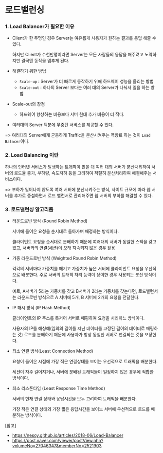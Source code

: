 # 로드밸런싱

### 1. Load Balancer가 필요한 이유

- Client가 한 두명인 경우 Server는 여유롭게 사용자가 원하는 결과를 응답 해줄 수 있다.

  하지만 Client가 수천만명이라면 Server는 모든 사람들의 응답을 해주려고 노력하지만 결국엔 동작을 멈추게 된다.

- 해결하기 위한 방법

  - `Scale-up` : Server가 더 빠르게 동작하기 위해 하드웨어 성능을 올리는 방법
  - `Scale-out` : 하나의 Server 보다는 여러 대의 Server가 나눠서 일을 하는 방법

- Scale-out의 장점

  - 하드웨어 향상하는 비용보다 서버 한대 추가 비용이 더 적다.
- 여러대의 Server 덕분에 무중단 서비스를 제공할 수 있다. 
  

=> 여러대의 Server에게 균등하게 Traffic을 분산시켜주는 역항르 하는 것이 `Load Balncer`이다.



### 2. Load Balancing 이란

하나의 인터넷 서비스가 발생하는 트래픽이 많을 대 여러 대의 서버가 분산처리하여 서버의 로드율 증가, 부하량, 속도저하 등을 고려하여 적절히 분산처리하여 해결해주는 서비스이다.

=> 부하가 일어나지 않도록 여러 서버에 분산시켜주는 방식, 사이트 규모에 따라 웹 서버를 추가로 증설하면서 로드 밸런서로 관리해주면 웹 서버의 부하를 해결할 수 있다. 

  

### 3. 로드밸런싱 알고리즘

- 라운드로빈 방식 (Round Robin Method)

  서버에 들어온 요청을 순서대로 돌아가며 배정하는 방식이다. 

  클라이언트 요청을 순서대로 분배하기 때문에 여러대의 서버가 동일한 스펙을 갖고 있고, 서버와의 연결(세션)이 오래 지속되지 않은 경우 활용

- 가중 라운드로빈 방식 (Weighted Round Robin Method)

  각각의 서버마다 가중치를 매기고 가중치가 높은 서버에 클라이언트 요청을 우선적으로 배분한다. 주로 서버의 트래픽 처리 능력이 상이한 경우 사용되는 분산 방식이다.

  예로, A서버가 5라는 가중치를 갖고 B서버가 2라는 가중치를 갖는다면,  로드밸런서는 라운드로빈 방식으로 A 서버에 5개, B 서버에 2개의 요청을 전달한다.

- IP 해시 방식 (IP Hash Method)

  클라이언트의 IP 주소를 특저어 서버로 매핑하여 요청을 처리하느 방식이다.

  사용자의 IP를 해싱해(임의의 길이를 지닌 데이터를 고정된 길이의 데이터로 매핑하는 것) 로드를 분배하기 때문에 사용자가 항상 동일한 서버로 연결되는 것을 보장한다.

- 최소 연결 방식(Least Connection Method)

  요청이 들어온 시점에 가장 적은 연결상태를 보이는 우선적으로 트래픽을 배분한다.

  세션이 자주 길어지거나, 서버에 분배된 트래픽들이 일정하지 않은 경우에 적합한 방식이다.

- 최소 리스폰타임 (Least Response Time Method)

  서버의 현재 연결 상태와 응답시간을 모두 고려하여 트래픽을 배분한다.

  가장 적은 연결 상태와 가장 짧은 응답시간을 보이느 서버에 우선적으로 로드를 배분하는 방식이다.



[참고]

- https://nesoy.github.io/articles/2018-06/Load-Balancer
- https://post.naver.com/viewer/postView.nhn?volumeNo=27046347&memberNo=2521903


